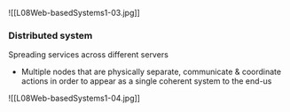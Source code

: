 ![[L08Web-basedSystems1-03.jpg]]
### Distributed system
Spreading services across different servers
- Multiple nodes that are physically separate, communicate & coordinate actions in order to appear as a single coherent system to the end-us

![[L08Web-basedSystems1-04.jpg]]

 